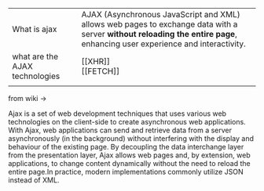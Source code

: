 
|                                |                                                                                                                                                                            |
| ------------------------------ | -------------------------------------------------------------------------------------------------------------------------------------------------------------------------- |
| What is ajax                   | AJAX (Asynchronous JavaScript and XML) allows web pages to exchange data with a server **without reloading the entire page**, enhancing user experience and interactivity. |
| what are the AJAX technologies | [[XHR]]<br>[[FETCH]]                                                                                                                                                       |
|                                |                                                                                                                                                                            |
from wiki ->

Ajax is a set of web development techniques that uses various web technologies on the client-side to create asynchronous web applications. With Ajax, web applications can send and retrieve data from a server asynchronously (in the background) without interfering with the display and behaviour of the existing page. By decoupling the data interchange layer from the presentation layer, Ajax allows web pages and, by extension, web applications, to change content dynamically without the need to reload the entire page.In practice, modern implementations commonly utilize JSON instead of XML.